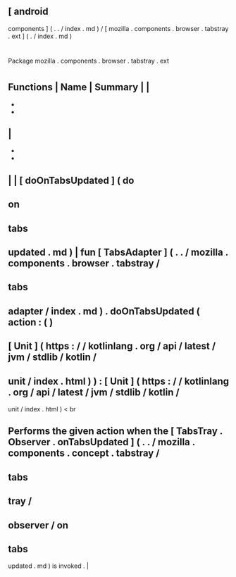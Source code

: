 [
android
-
components
]
(
.
.
/
index
.
md
)
/
[
mozilla
.
components
.
browser
.
tabstray
.
ext
]
(
.
/
index
.
md
)
#
#
Package
mozilla
.
components
.
browser
.
tabstray
.
ext
#
#
#
Functions
|
Name
|
Summary
|
|
-
-
-
|
-
-
-
|
|
[
doOnTabsUpdated
]
(
do
-
on
-
tabs
-
updated
.
md
)
|
fun
[
TabsAdapter
]
(
.
.
/
mozilla
.
components
.
browser
.
tabstray
/
-
tabs
-
adapter
/
index
.
md
)
.
doOnTabsUpdated
(
action
:
(
)
-
>
[
Unit
]
(
https
:
/
/
kotlinlang
.
org
/
api
/
latest
/
jvm
/
stdlib
/
kotlin
/
-
unit
/
index
.
html
)
)
:
[
Unit
]
(
https
:
/
/
kotlinlang
.
org
/
api
/
latest
/
jvm
/
stdlib
/
kotlin
/
-
unit
/
index
.
html
)
<
br
>
Performs
the
given
action
when
the
[
TabsTray
.
Observer
.
onTabsUpdated
]
(
.
.
/
mozilla
.
components
.
concept
.
tabstray
/
-
tabs
-
tray
/
-
observer
/
on
-
tabs
-
updated
.
md
)
is
invoked
.
|
